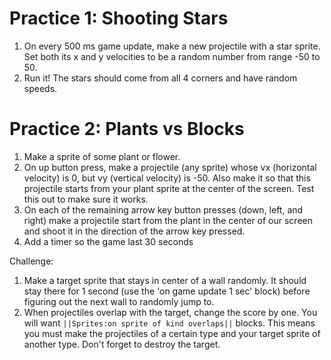 # Practice 1: Shooting Stars

1. On every 500 ms game update, make a new projectile with a star sprite.  Set both its x and y velocities to be a random number from range -50 to 50.  
2. Run it! The stars should come from all 4 corners and have random speeds.

# Practice 2: Plants vs Blocks

1. Make a sprite of some plant or flower.
2. On up button press, make a projectile (any sprite) whose vx (horizontal velocity) is 0, but vy (vertical velocity) is -50. Also make it so that this projectile starts from your plant sprite at the center of the screen. Test this out to make sure it works. 
3. On each of the remaining arrow key button presses (down, left, and right) make a projectile start from the plant in the center of our screen and shoot it in the direction of the arrow key pressed. 
4. Add a timer so the game last 30 seconds

Challenge:
1. Make a target sprite that stays in center of a wall randomly. It should stay there for 1 second (use the 'on game update 1 sec' block) before figuring out the next wall to randomly jump to.  
2. When projectiles overlap with the target, change the score by one. You will want ``||Sprites:on sprite of kind overlaps||`` blocks. This means you must make the projectiles of a certain type and your target sprite of another type. Don't forget to destroy the target. 
